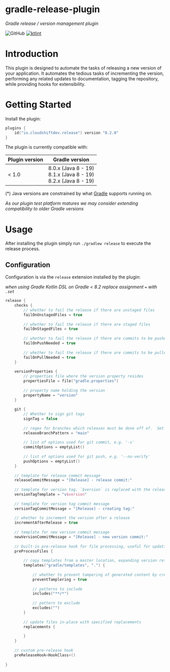 gradle-release-plugin
====
*Gradle release / version management plugin*

![GitHub](https://img.shields.io/github/license/cloudshiftinc/gradle-release-plugin)
[![ktlint](https://img.shields.io/badge/ktlint%20code--style-%E2%9D%A4-FF4081)](https://pinterest.github.io/ktlint/)

# Introduction

This plugin is designed to automate the tasks of releasing a new version of your application.
It automates the tedious tasks of incrementing the version, performing any related updates to documentation,
tagging the repository, while providing hooks for extensibility.

# Getting Started

Install the plugin:

```kotlin
plugins {
    id("io.cloudshiftdev.release") version "0.2.0"
}
```

The plugin is currently compatible with:

| Plugin version | Gradle version                                                      |  
| --- |---------------------------------------------------------------------|
| < 1.0 | 8.0.x (Java 8 - 19)<br/>8.1.x (Java 8 - 19)<br/>8.2.x (Java 8 - 19) |

(*) Java versions are constrained by what [Gradle](https://docs.gradle.org/current/userguide/compatibility.html#java) supports running on.


*As our plugin test platform matures we may consider extending compatibility to
older Gradle versions*

# Usage

After installing the plugin simply run `./gradlew release` to execute the release process.

## Configuration

Configuration is via the `release` extension installed by the plugin:

*when using Gradle Kotlin DSL on Gradle < 8.2 replace assignment `=` with `.set`*

```kotlin
release {
    checks {
        // whether to fail the release if there are unstaged files
        failOnUnstagedFiles = true
        
        // whether to fail the release if there are staged files
        failOnStagedFiles = true
        
        // whether to fail the release if there are commits to be pushed
        failOnPushNeeded = true
        
        // whether to fail the release if there are commits to be pulled
        failOnPullNeeded = true
    }
    
    versionProperties {
        // properties file where the version property resides
        propertiesFile = file("gradle.properties")
        
        // property name holding the version
        propertyName = "version"
    }
    
    git {
        // Whether to sign git tags
        signTag = false
        
        // regex for branches which releases must be done off of.  Set to empty string to ignore.
        releaseBranchPattern = "main"
        
        // list of options used for git commit, e.g. '-s'
        commitOptions = emptyList()
        
        // list of options used for git push, e.g. '--no-verify'
        pushOptions = emptyList()
    }
    
    // template for release commit message
    releaseCommitMessage = "[Release] - release commit:"
    
    // template for version tag. `$version` is replaced with the release version.
    versionTagTemplate = "v$version"
    
    // template for version tag commit message
    versionTagCommitMessage = "[Release] - creating tag:"
    
    // whether to increment the version after a release
    incrementAfterRelease = true
    
    // template for new version commit message
    newVersionCommitMessage = "[Release] - new version commit:"
    
    // built-in pre-release hook for file processing, useful for updating version references in documentation
    preProcessFiles {
        
        // copy templates from a master location, expanding version references and other properties
        templates("gradle/templates", ".") {
            
            // whether to prevent tampering of generated content by creating & checking sha256 fingerprint
            preventTamplering = true
            
            // patterns to include
            includes("**/*")
            
            // pattern to exclude
            excludes("")
        }
        
        // update files in-place with specified replacements
        replacements {
            
        }
    }
    
    // custom pre-release hook
    preReleaseHook<HookClass>()
    
}
```


